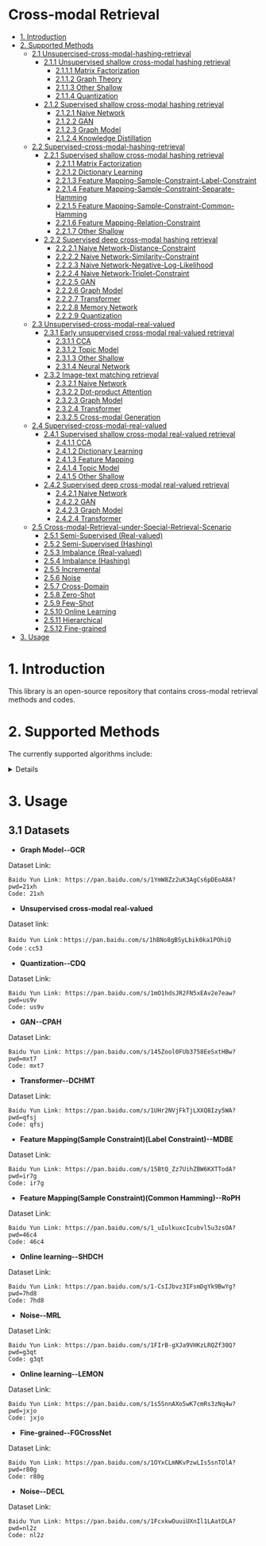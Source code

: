 # Cross-modal Retrieval


- [1. Introduction](#1-introduction)
- [2. Supported Methods](#2-supported-methods)
    - [2.1 Unsupercised-cross-modal-hashing-retrieval](#21-unsupervised-cross-modal-hashing-retrieval)
        - [2.1.1 Unsupervised shallow cross-modal hashing retrieval](#211-unsupervised-shallow-cross-modal-hashing-retrieval)
            - [2.1.1.1 Matrix Factorization](#2111-matrix-factorization)
            - [2.1.1.2 Graph Theory](#2112-graph-theory)
            - [2.1.1.3 Other Shallow](#2113-other-shallow)
            - [2.1.1.4 Quantization](#2114-quantization)
        - [2.1.2 Supervised shallow cross-modal hashing retrieval](#212-unsupervised-deep-cross-modal-hashing-retrieval)
            - [2.1.2.1 Naive Network](#2121-naive-network)
            - [2.1.2.2 GAN](#2122-gan)
            - [2.1.2.3 Graph Model](#2123-graph-model)
            - [2.1.2.4 Knowledge Distillation](#2124-knowledge-distillation)
    - [2.2 Supervised-cross-modal-hashing-retrieval](#22-supervised-cross-modal-hashing-retrieval)
        - [2.2.1 Supervised shallow cross-modal hashing retrieval](#221-supervised-shallow-cross-modal-hashing-retrieval)
            - [2.2.1.1 Matrix Factorization](#2211-matrix-factorization)
            - [2.2.1.2 Dictionary Learning](#2212-dictionary-learning)
            - [2.2.1.3 Feature Mapping-Sample-Constraint-Label-Constraint](#2213-feature-mapping-sample-constraint-label-constraint)
            - [2.2.1.4 Feature Mapping-Sample-Constraint-Separate-Hamming](#2214-Feature-Mapping-Sample-Constraint-Separate-Hamming)
            - [2.2.1.5 Feature Mapping-Sample-Constraint-Common-Hamming](#2215-Feature-Mapping-Sample-Constraint-Common-Hamming)
            - [2.2.1.6 Feature Mapping-Relation-Constraint](#2216-Feature-Mapping-Relation-Constraint)
            - [2.2.1.7 Other Shallow](#2217-Other-Shallow)
        - [2.2.2 Supervised deep cross-modal hashing retrieval](#222-supervised-deep-cross-modal-hashing-retrieval)
            - [2.2.2.1 Naive Network-Distance-Constraint](#2221-Naive-Network-Distance-Constraint)
            - [2.2.2.2 Naive Network-Similarity-Constraint](#2222-Naive-Network-Similarity-Constraint)
            - [2.2.2.3 Naive Network-Negative-Log-Likelihood](#2223-Naive-Network-Negative-Log-Likel-ihood)
            - [2.2.2.4 Naive Network-Triplet-Constraint](#2224-Naive-Network-Triplet-Constraint)
            - [2.2.2.5 GAN](#2225-gan)
            - [2.2.2.6 Graph Model](#2226-graph-model)
            - [2.2.2.7 Transformer](#2227-transformer)
            - [2.2.2.8 Memory Network](#2228-memory-Network)
            - [2.2.2.9 Quantization](#2229-quantization)
    - [2.3 Unsupervised-cross-modal-real-valued](#23-unsupervised-cross-modal-real-valued)
        - [2.3.1 Early unsupervised cross-modal real-valued retrieval](#231-early-unsupervised-cross-modal-real-valued-retrieval)
            - [2.3.1.1 CCA](#2311-cca)
            - [2.3.1.2 Topic Model](#2312-topic-model)
            - [2.3.1.3 Other Shallow](#2313-other-shallow)
            - [2.3.1.4 Neural Network](#2314-neural-network)
        - [2.3.2 Image-text matching retrieval](#232-image-text-matching-retrieval)
            - [2.3.2.1 Naive Network](#2321-native-network)
            - [2.3.2.2 Dot-product Attention](#2322-dot-product-attention)
            - [2.3.2.3 Graph Model](#2323-graph-model)
            - [2.3.2.4 Transformer](#238-transformer)
            - [2.3.2.5 Cross-modal Generation](#2324-cross-modal-generation)
    - [2.4 Supervised-cross-modal-real-valued](#24-supervised-cross-modal-real-valued)
        - [2.4.1 Supervised shallow cross-modal real-valued retrieval](#241-supervised-shallow-cross-modal-real-valued-retrieval)
            - [2.4.1.1 CCA](#2411-cca)
            - [2.4.1.2 Dictionary Learning](#2412-dictionary-learning)
            - [2.4.1.3 Feature Mapping](#2413-feature-mapping)
            - [2.4.1.4 Topic Model](#2414-topic-model)
            - [2.4.1.5 Other Shallow](#2415-other-shallow)
        - [2.4.2 Supervised deep cross-modal real-valued retrieval](#242-supervised-deep-cross-modal-real-valued-retrieval)
            - [2.4.2.1 Naive Network](#2421-naive-network)
            - [2.4.2.2 GAN](#2422-gan)
            - [2.4.2.3 Graph Model](#2423-graph-model)
            - [2.4.2.4 Transformer](#2424-transformer)
    - [2.5 Cross-modal-Retrieval-under-Special-Retrieval-Scenario](#25-Cross-modal-Retrieval-under-Special-Retrieval-Scenario)
        - [2.5.1 Semi-Supervised (Real-valued)](#251-semi-supervised-real-valued)
        - [2.5.2 Semi-Supervised (Hashing)](#252-semi-supervised-hashing)
        - [2.5.3 Imbalance (Real-valued)](#253-imbalance-real-valued)
        - [2.5.4 Imbalance (Hashing)](#254-imbalance-hashing)
        - [2.5.5 Incremental](#255-incremental)
        - [2.5.6 Noise](#256-Noise)
        - [2.5.7 Cross-Domain](#257-Cross-Domain)
        - [2.5.8 Zero-Shot](#258-Zero-Shot)
        - [2.5.9 Few-Shot](#259-Few-Shot)
        - [2.5.10 Online Learning](#2510-Online-Learning)
        - [2.5.11 Hierarchical](#2511-Hierarchical)
        - [2.5.12 Fine-grained](#2512-Fine-grained)
- [3. Usage](#3-usage)

</details>

# 1. Introduction
This library is an open-source repository that contains cross-modal retrieval methods and codes.

# 2. Supported Methods
The currently supported algorithms include:

<details>

## 2.1 Unsupervised cross-modal hashing retrieval

<details>

### 2.1.1 Unsupervised shallow cross-modal hashing retrieval

<details>

#### 2.1.1.1 Matrix Factorization

<details>

##### 2017

- **RFDH：Robust and Flexible Discrete Hashing for Cross-Modal Similarity Search(TCSVT)** [[PDF]](https://ieeexplore.ieee.org/abstract/document/7967838) [[Code]](https://github.com/Wangdi-Xidian/RFDH)

##### 2015

- **STMH:Semantic Topic Multimodal Hashing for Cross-Media Retrieval(IJCAI)**[[PDF]](https://www.ijcai.org/Proceedings/15/Papers/546.pdf)

##### 2014

- **LSSH:Latent Semantic Sparse Hashing for Cross-Modal Similarity Search(SIGIR)**[[PDF]](https://dl.acm.org/doi/10.1145/2600428.2609610)

- **CMFH:Collective Matrix Factorization Hashing for Multimodal Data(CVPR)**[[PDF]](https://ieeexplore.ieee.org/document/6909664)

</details>

#### 2.1.1.2 Graph Theory

<details>

##### 2018

- **HMR:Hetero-Manifold Regularisation for Cross-Modal Hashing(TPAMI)**[[PDF]](https://ieeexplore.ieee.org/abstract/document/7801124)

##### 2017

- **FSH:Cross-Modality Binary Code Learning via Fusion Similarity Hashing(CVPR)**[[PDF]](https://ieeexplore.ieee.org/abstract/document/8100155)[[Code]](https://github.com/LynnHongLiu/FSH)

##### 2014

- **SM2H:Sparse Multi-Modal Hashing(TMM)**[[PDF]](https://ieeexplore.ieee.org/document/6665155)

##### 2013

- **IMH:Inter-Media Hashing for Large-scale Retrieval from Heterogeneous Data Sources(SIGMOD)**[[PDF]](https://dl.acm.org/doi/10.1145/2463676.2465274)

- **LCMH:Linear Cross-Modal Hashing for Efﬁcient Multimedia Search(MM)**[[PDF]](https://dl.acm.org/doi/10.1145/2502081.2502107)

##### 2011

- **CVH:Learning Hash Functions for Cross-View Similarity Search(IJCAI)**[[PDF]](https://dl.acm.org/doi/10.5555/2283516.2283623)

</details>

#### 2.1.1.3 Other Shallow

<details>

##### 2019

- **CRE:Collective Reconstructive Embeddings for Cross-Modal Hashing(TIP)**[[PDF]](https://ieeexplore.ieee.org/document/8594588)

##### 2018

- **HMR:Hetero-Manifold Regularisation for Cross-Modal Hashing(TPAMI)**[[PDF]](https://ieeexplore.ieee.org/abstract/document/7801124)

##### 2015

- **FS-LTE:Full-Space Local Topology Extraction for Cross-Modal Retrieval(TIP)**[[PDF]](https://ieeexplore.ieee.org/document/7076613)

##### 2014

- **IMVH:Iterative Multi-View Hashing for Cross Media Indexing(MM)**[[PDF]](https://dl.acm.org/doi/10.1145/2647868.2654906)

##### 2013

- **PDH:Predictable Dual-View Hashing(ICML)**[[PDF]](https://dl.acm.org/doi/10.5555/3042817.3043085)

</details>

#### 2.1.1.4 Quantization

<details>

##### 2016

- **CCQ:Composite Correlation Quantization for Efﬁcient Multimodal Retrieval(SIGIR)**[[PDF]](https://arxiv.org/abs/1504.04818)

- **CMCQ:Collaborative Quantization for Cross-Modal Similarity Search(CVPR)**[[PDF]](https://arxiv.org/abs/1902.00623)

##### 2015

- **ACQ:Alternating Co-Quantization for Cross-modal Hashing(ICCV)**[[PDF]](https://ieeexplore.ieee.org/document/7410576)

</details>

</details>

### 2.1.2 Unsupervised deep cross-modal hashing retrieval

<details>

#### 2.1.2.1 Naive Network

<details>

##### 2019

- **UDFCH:Unsupervised Deep Fusion Cross-modal Hashing(ICMI)**[[PDF]](https://dl.acm.org/doi/fullHtml/10.1145/3340555.3353752)

##### 2018

- **UDCMH:Unsupervised Deep Hashing via Binary Latent Factor Models for Large-scale Cross-modal Retrieval(IJCAI)**[[PDF]](https://www.ijcai.org/proceedings/2018/396)

##### 2017 

- **DBRC:Deep Binary Reconstruction for Cross-modal Hashing(MM)**[[PDF]](https://arxiv.org/abs/1708.05127)

##### 2015

- **DMHOR:Learning Compact Hash Codes for Multimodal Representations Using Orthogonal Deep Structure(TMM)**[[PDF]](https://ieeexplore.ieee.org/document/7154455)

</details>

#### 2.1.2.2 GAN 

<details>

##### 2020

- **MGAH:Multi-Pathway Generative Adversarial Hashing for Unsupervised Cross-Modal Retrieval(TMM)**[[PDF]](https://ieeexplore.ieee.org/document/8734835)

##### 2019

- **CYC-DGH:Cycle-Consistent Deep Generative Hashing for Cross-Modal Retrieval(TIP)**[[PDF]](https://arxiv.org/abs/1804.11013)

- **UCH:Coupled CycleGAN: Unsupervised Hashing Network for Cross-Modal Retrieval(AAAI)**[[PDF]](https://arxiv.org/abs/1903.02149)

##### 2018

- **UGACH:Unsupervised Generative Adversarial Cross-modal Hashing(AAAI)**[[PDF]](https://arxiv.org/abs/1712.00358)[[Code]](https://github.com/PKU-ICST-MIPL/UGACH_AAAI2018)

</details>

#### 2.1.2.3 Graph Model

<details>

##### 2022

- **ASSPH:Adaptive Structural Similarity Preserving for Unsupervised Cross Modal Hashing(MM)**[[PDF]](https://dl.acm.org/doi/abs/10.1145/3503161.3548431)

##### 2021

- **AGCH:Aggregation-based Graph Convolutional Hashing for Unsupervised Cross-modal Retrieval(TMM)**[[PDF]](https://ieeexplore.ieee.org/document/9335490)

- **DGCPN:Deep Graph-neighbor Coherence Preserving Network for Unsupervised Cross-modal Hashing(AAAI)**[[PDF]](https://ojs.aaai.org/index.php/AAAI/article/view/16592)[[Code]](https://github.com/Atmegal/DGCPN)

##### 2020

- **DCSH:Unsupervised Deep Cross-modality Spectral Hashing(TIP)**[[PDF]](https://arxiv.org/abs/2008.00223)

- **SRCH:Set and Rebase: Determining the Semantic Graph Connectivity for Unsupervised Cross-Modal Hashing(IJCAI)**[[PDF]](https://www.ijcai.org/proceedings/2020/0119.pdf)

- **JDSH:Joint-modal Distribution-based Similarity Hashing for Large-scale Unsupervised Deep Cross-modal Retrieval(SIGIR)**[[PDF]](https://dl.acm.org/doi/10.1145/3397271.3401086)[[Code]](https://github.com/KaiserLew/JDSH)

- **DSAH:Deep Semantic-Alignment Hashing for Unsupervised Cross-Modal Retrieval(ICMR)**[[PDF]](https://dl.acm.org/doi/10.1145/3372278.3390673)[[Code]](https://github.com/idejie/DSAH)

##### 2019

- **DJSRH:Deep Joint-Semantics Reconstructing Hashing for Large-Scale Unsupervised Cross-Modal Retrieval(ICCV)**[[PDF]](https://ieeexplore.ieee.org/document/9009571)[[Code]](https://github.com/zs-zhong/DJSRH)

</details>

#### 2.1.2.4 Knowledge Distillation

<details>

##### 2022

- **DAEH:Deep Adaptively-Enhanced Hashing With Discriminative Similarity Guidance for Unsupervised Cross-Modal Retrieval(TCSVT)**[[PDF]](https://ieeexplore.ieee.org/document/9768805)

##### 2021

- **KDCMH:Unsupervised Deep Cross-Modal Hashing by Knowledge Distillation for Large-scale Cross-modal Retrieval(ICMR)**[[PDF]](https://dl.acm.org/doi/10.1145/3460426.3463626)

- **JOG:Joint-teaching: Learning to Refine Knowledge for Resource-constrained Unsupervised Cross-modal Retrieval(MM)**[[PDF]](https://dl.acm.org/doi/10.1145/3474085.3475286)

##### 2020

- **UKD:Creating Something from Nothing: Unsupervised Knowledge Distillation for Cross-Modal Hashing(CVPR)**[[PDF]](https://arxiv.org/abs/2004.00280)

</details>

</details>

</details>

## 2.2 Supervised-cross-modal-hashing-retrieval

<details>

### 2.2.1 Supervised shallow cross-modal hashing retrieval

<details>

#### 2.2.1.1 Matrix Factorization

<details>

##### 2022

- **SCLCH: Joint Specifics and Consistency Hash Learning for Large-Scale Cross-Modal Retrieval(TIP)**  [[PDF]](https://ieeexplore.ieee.org/abstract/document/9850431)

##### 2020

- **BATCH: A Scalable Asymmetric Discrete Cross-Modal Hashing(TKDE)**  [[PDF]](https://ieeexplore.ieee.org/abstract/document/9001235) [[Code]](https://github.com/yxinwang/BATCH-TKDE2020)

##### 2019

- **LCMFH: Label Consistent Matrix Factorization Hashing for Large-Scale Cross-Modal Similarity Search(TPAMI)**  [[PDF]](https://ieeexplore.ieee.org/abstract/document/8423193)

- **TECH: A Two-Step Cross-Modal Hashing by Exploiting Label Correlations and Preserving Similarity in Both Steps(MM)**  [[PDF]](https://dl.acm.org/doi/abs/10.1145/3343031.3350862)

##### 2018

- **SCRATCH: A Scalable Discrete Matrix Factorization Hashing for Cross-Modal Retrieval(MM)**  [[PDF]](https://dl.acm.org/doi/abs/10.1145/3240508.3240547)

##### 2017

- **DCH: Learning Discriminative Binary Codes for Large-scale Cross-modal Retrieval(TIP)**  [[PDF]](https://ieeexplore.ieee.org/abstract/document/7867785)

##### 2016

- **SMFH: Supervised Matrix Factorization for Cross-Modality Hashing(IJCAI)**  [[PDF]](https://arxiv.org/abs/1603.05572)

- **SMFH: Supervised Matrix Factorization Hashing for Cross-Modal Retrieval(TIP)**  [[PDF]](https://ieeexplore.ieee.org/abstract/document/7466099)

</details>

#### 2.2.1.2 Dictionary Learning

<details>

##### 2016

- **DCDH: Discriminative Coupled Dictionary Hashing for Fast Cross-Media Retrieval(MM)**  [[PDF]](https://dl.acm.org/doi/abs/10.1145/2600428.2609563)

##### 2014

- **DLCMH: Dictionary Learning Based Hashing for Cross-Modal Retrieval(SIGIR)**  [[PDF]](https://dl.acm.org/doi/abs/10.1145/2964284.2967206)

</details>

#### 2.2.1.3 Feature Mapping-Sample-Constraint-Label-Constraint

<details>

##### 2022

- **DJSAH: Discrete Joint Semantic Alignment Hashing for Cross-Modal Image-Text Search(TCSVT)** [(PDF)](https://ieeexplore.ieee.org/abstract/document/9808188)

##### 2020

- **FUH: Fast Unmediated Hashing for Cross-Modal Retrieval(TCSVT)** [(PDF)](https://ieeexplore.ieee.org/abstract/document/9285286)

##### 2016

- **MDBE: Multimodal Discriminative Binary Embedding for Large-Scale Cross-Modal Retrieval(TIP)** [(PDF)](https://ieeexplore.ieee.org/abstract/document/7515190) [[Code]](https://github.com/Wangdi-Xidian/MDBE)

</details>

#### 2.2.1.4 Feature Mapping-Sample-Constraint-Separate-Hamming

<details>

##### 2017

- **CSDH: Sequential Discrete Hashing for Scalable Cross-Modality Similarity Retrieval(TIP)** [(PDF)](https://ieeexplore.ieee.org/abstract/document/7600368)

##### 2016

- **DASH: Frustratingly Easy Cross-Modal Hashing(MM)** [(PDF)](https://dl.acm.org/doi/abs/10.1145/2964284.2967218)

##### 2015

- **QCH: Quantized Correlation Hashing for Fast Cross-Modal Search(IJCAI)** [(PDF)](https://dl.acm.org/doi/abs/10.5555/2832747.2832799)

</details>

#### 2.2.1.5 Feature Mapping-Sample-Constraint-Common Hamming

<details>

##### 2021

- **ASCSH: Asymmetric Supervised Consistent and Speciﬁc Hashing for Cross-Modal Retrieval(TIP)** [(PDF)](https://ieeexplore.ieee.org/abstract/document/9269445) [[Code]](https://github.com/minmengzju/ASCSH)

##### 2019

- **SRDMH: Supervised Robust Discrete Multimodal Hashing for Cross-Media Retrieval(TMM)** [(PDF)](https://ieeexplore.ieee.org/abstract/document/8695043)

##### 2018

- **FDCH: Fast Discrete Cross-modal Hashing With Regressing From Semantic Labels(MM)** [(PDF)](https://dl.acm.org/doi/abs/10.1145/3240508.3240683)

##### 2017

- **SRSH: Semi-Relaxation Supervised Hashing for Cross-Modal Retrieval(MM)** [(PDF)](https://dl.acm.org/doi/abs/10.1145/3123266.3123320) [[Code]](https://github.com/sduzpf/SRSH)

- **RoPH: Cross-Modal Hashing via Rank-Order Preserving(TMM)** [(PDF)](https://ieeexplore.ieee.org/abstract/document/7737053) [[Code]](https://github.com/kding1225/RoPH)

##### 2016

- **SRDMH: Supervised Robust Discrete Multimodal Hashing for Cross-Media Retrieval(CIKM)** [(PDF)](https://dl.acm.org/doi/abs/10.1145/2983323.2983743)

</details>

#### 2.2.1.6 Feature Mapping-Relation-Constraint

<details>

##### 2017

- **LSRH: Linear Subspace Ranking Hashing for Cross-Modal Retrieval(TPAMI)** [(PDF)](https://ieeexplore.ieee.org/abstract/document/7571151)

##### 2014

- **SCM: Large-Scale Supervised Multimodal Hashing with Semantic Correlation Maximization(AAAI)** [(PDF)](https://ojs.aaai.org/index.php/AAAI/article/view/8995)

- **HTH: Scalable Heterogeneous Translated Hashing(KDD)** [(PDF)](https://dl.acm.org/doi/abs/10.1145/2623330.2623688)

##### 2013

- **PLMH: Parametric Local Multimodal Hashing for Cross-View Similarity Search(IJCAI)** [(PDF)](https://repository.hkust.edu.hk/ir/Record/1783.1-60904)

- **RaHH: Comparing Apples to Oranges: A Scalable Solution with Heterogeneous Hashing(KDD)** [(PDF)](https://dl.acm.org/doi/abs/10.1145/2487575.2487668) [[Code]](https://github.com/boliu68/RaHH)

##### 2012

- **CRH: Co-Regularized Hashing for Multimodal Data(CRH)** [(PDF)](https://proceedings.neurips.cc/paper_files/paper/2012/hash/5c04925674920eb58467fb52ce4ef728-Abstract.html)

</details>

#### 2.2.1.7 Other Shallow

<details>

##### 2019

- **DLFH: Discrete Latent Factor Model for Cross-Modal Hashing(TIP)** [(PDF)](https://ieeexplore.ieee.org/abstract/document/8636536) [[Code]](https://github.com/jiangqy/DLFH-TIP2019)

##### 2018

- **SDMCH: Supervised Discrete Manifold-Embedded Cross-Modal Hashing(IJCAI)** [(PDF)](https://dl.acm.org/doi/abs/10.5555/3304889.3305010)

##### 2015

- **SePH: Semantics-Preserving Hashing for Cross-View Retrieval(CVPR)** [(PDF)](https://openaccess.thecvf.com/content_cvpr_2015/html/Lin_Semantics-Preserving_Hashing_for_2015_CVPR_paper.html)

##### 2012

- **MLBE: A Probabilistic Model for Multimodal Hash Function Learning(KDD)** [(PDF)](https://dl.acm.org/doi/abs/10.1145/2339530.2339678)

##### 2010

- **CMSSH: Data Fusion through Cross-modality Metric Learning using Similarity-Sensitive Hashing(CVPR)** [(PDF)](https://ieeexplore.ieee.org/abstract/document/5539928)

</details>

</details>

### 2.2.2 Supervised deep cross-modal hashing retrieval

<details>

#### 2.2.2.1 Naive Network-Distance-Constraint

<details>

##### 2019

- **MCITR: Cross-modal Image-Text Retrieval with Multitask Learning(CIKM)** [(PDF)](https://dl.acm.org/doi/abs/10.1145/3357384.3358104)

##### 2016

- **CAH: Correlation Autoencoder Hashing for Supervised Cross-Modal Search(ICMR)** [(PDF)](https://dl.acm.org/doi/abs/10.1145/2911996.2912000)

##### 2014

- **CMNNH: Cross-Media Hashing with Neural Networks(MM)** [(PDF)](https://dl.acm.org/doi/abs/10.1145/2647868.2655059)

- **MMNN: Multimodal Similarity-Preserving Hashing(TPAMI)** [(PDF)](https://ieeexplore.ieee.org/abstract/document/6654144)

</details>

#### 2.2.2.2 Naive Network-Similarity-Constraint

<details>

##### 2022

- **Bi-CMR: Bidirectional Reinforcement Guided Hashing for Effective Cross-Modal Retrieval(AAAI)** [(PDF)](https://ojs.aaai.org/index.php/AAAI/article/view/21268) [[Code]](https://github.com/lty4869/Bi-CMR)

- **Bi-NCMH: Deep Normalized Cross-Modal Hashing with Bi-Direction Relation Reasoning(CVPR)** [(PDF)](https://openaccess.thecvf.com/content/CVPR2022W/ODRUM/html/Sun_Deep_Normalized_Cross-Modal_Hashing_With_Bi-Direction_Relation_Reasoning_CVPRW_2022_paper.html)

##### 2021

- **OTCMR: Bridging Heterogeneity Gap with Optimal Transport for Cross-modal Retrieval(CIKM)** [(PDF)](https://dl.acm.org/doi/abs/10.1145/3459637.3482158)

- **DUCMH: Deep Uniﬁed Cross-Modality Hashing by Pairwise Data Alignment(IJCAI)** [(PDF)](https://cs.nju.edu.cn/_upload/tpl/01/0c/268/template268/pdf/IJCAI-2021-Wang.pdf)

##### 2020

- **NRDH: Nonlinear Robust Discrete Hashing for Cross-Modal Retrieval(SIGIR)** [(PDF)](https://dl.acm.org/doi/abs/10.1145/3397271.3401152)

- **DCHUC: Deep Cross-Modal Hashing with Hashing Functions and Uniﬁed Hash Codes Jointly Learning(TKDE)** [(PDF)](https://ieeexplore.ieee.org/abstract/document/9069300) [[Code]](https://github.com/rongchengtu1/DCHUC)

##### 2017

- **CHN: Correlation Hashing Network for Efﬁcient Cross-Modal Retrieval(BMVC)** [(PDF)](https://arxiv.org/abs/1602.06697)

##### 2016

- **DVSH: Deep Visual-Semantic Hashing for Cross-Modal Retrieval(KDD)** [(PDF)](https://dl.acm.org/doi/abs/10.1145/2939672.2939812)

</details>

#### 2.2.2.3 Naive Network-Negative-Log-Likelihood

<details>

##### 2022

- **MSSPQ: Multiple Semantic Structure-Preserving Quantization for Cross-Modal Retrieval(ICMR)** [(PDF)](https://dl.acm.org/doi/abs/10.1145/3512527.3531417)

##### 2021

- **DMFH: Deep Multiscale Fusion Hashing for Cross-Modal Retrieval(TCSVT)** [(PDF)](https://ieeexplore.ieee.org/abstract/document/9001018)

- **TEACH: Attention-Aware Deep Cross-Modal Hashing(ICMR)** [(PDF)](https://dl.acm.org/doi/abs/10.1145/3460426.3463625)

##### 2020

- **MDCH: Mask Cross-modal Hashing Networks(TMM)** [(PDF)](https://ieeexplore.ieee.org/abstract/document/9055057)

##### 2019

- **EGDH: Equally-Guided Discriminative Hashing for Cross-modal Retrieval(IJCAI)** [(PDF)](https://dl.acm.org/doi/abs/10.5555/3367471.3367706)

##### 2018

- **DDCMH: Dual Deep Neural Networks Cross-Modal Hashing(AAAI)** [(PDF)](https://ojs.aaai.org/index.php/AAAI/article/view/11249)

- **CMHH: Cross-Modal Hamming Hashing(ECCV)** [(PDF)](https://openaccess.thecvf.com/content_ECCV_2018/html/Yue_Cao_Cross-Modal_Hamming_Hashing_ECCV_2018_paper.html)

##### 2017

- **PRDH: Pairwise Relationship Guided Deep Hashing for Cross-Modal Retrieval(AAAI)** [(PDF)](https://ojs.aaai.org/index.php/AAAI/article/view/10719)

- **DCMH: Deep Cross-Modal Hashing(CVPR)** [(PDF)](https://openaccess.thecvf.com/content_cvpr_2017/html/Jiang_Deep_Cross-Modal_Hashing_CVPR_2017_paper.html) [[Code]](https://github.com/WendellGul/DCMH)

</details>

#### 2.2.2.4 Naive Network-Triplet-Constraint

<details>

##### 2019

- **RDCMH: Multiple Semantic Structure-Preserving Quantization for Cross-Modal Retrieval(AAAI)** [(PDF)](https://ojs.aaai.org/index.php/AAAI/article/view/4351)

##### 2018

- **MCSCH: Multi-Scale Correlation for Sequential Cross-modal Hashing Learning(MM)** [(PDF)](https://dl.acm.org/doi/abs/10.1145/3240508.3240560)

- **TDH: Triplet-Based Deep Hashing Network for Cross-Modal Retrieval(TIP)** [(PDF)](https://ieeexplore.ieee.org/abstract/document/8331146)

</details>

#### 2.2.2.5 GAN

<details>

##### 2022

- **SCAHN: Semantic Structure Enhanced Contrastive Adversarial Hash Network for Cross-media Representation Learning(MM)** [(PDF)](https://dl.acm.org/doi/abs/10.1145/3503161.3548391) [[Code]](https://github.com/YI1219/SCAHN-MindSpore)

##### 2021

- **TGCR: Multiple Semantic Structure-Preserving Quantization for Cross-Modal Retrieval(TCSVT)** [(PDF)](https://ieeexplore.ieee.org/abstract/document/9257382)

##### 2020

- **CPAH: Multi-Task Consistency-Preserving Adversarial Hashing for Cross-Modal Retrieval(TIP)** [(PDF)](https://ieeexplore.ieee.org/abstract/document/8954946) [[Code]](https://github.com/comrados/cpah)

- **MLCAH: Multi-Level Correlation Adversarial Hashing for Cross-Modal Retrieval(TMM)** [(PDF)](https://ieeexplore.ieee.org/abstract/document/8970562)

- **DADH: Deep Adversarial Discrete Hashing for Cross-Modal Retrieval(ICMR)** [(PDF)](https://dl.acm.org/doi/abs/10.1145/3372278.3390711) [[Code]](https://github.com/Zjut-MultimediaPlus/DADH)

##### 2019

- **AGAH: Adversary Guided Asymmetric Hashing for Cross-Modal Retrieval(ICMR)** [(PDF)](https://dl.acm.org/doi/abs/10.1145/3323873.3325045) [[Code]](https://github.com/WendellGul/AGAH)

##### 2018

- **SSAH: Self-Supervised Adversarial Hashing Networks for Cross-Modal Retrieval(CVPR)** [(PDF)](https://openaccess.thecvf.com/content_cvpr_2018/html/Li_Self-Supervised_Adversarial_Hashing_CVPR_2018_paper.html) [[Code]](https://github.com/lelan-li/SSAH)

</details>

#### 2.2.2.6 Graph Model

<details>

##### 2022

- **HMAH: Multi-Task Consistency-Preserving Adversarial Hashing for Cross-Modal Retrieval(TMM)** [(PDF)](https://ieeexplore.ieee.org/abstract/document/9782694)

- **SCAHN: Semantic Structure Enhanced Contrastive Adversarial Hash Network for Cross-media Representation Learning(MM)** [(PDF)](https://dl.acm.org/doi/abs/10.1145/3503161.3548391) [[Code]](https://github.com/lelan-li/SSAH)

##### 2021

- **LGCNH: Local Graph Convolutional Networks for Cross-Modal Hashing(MM)** [(PDF)](https://dl.acm.org/doi/abs/10.1145/3474085.3475346) [[Code]](https://github.com/chenyd7/LGCNH)

##### 2019

- **GCH: Graph Convolutional Network Hashing for Cross-Modal Retrieval(IJCAI)** [(PDF)](https://dl.acm.org/doi/abs/10.5555/3367032.3367172) [[Code]](https://github.com/DeXie0808/GCH)

</details>

#### 2.2.2.7 Transformer

<details>

##### 2022

- **DCHMT: Differentiable Cross-modal Hashing via Multimodal Transformers(CIKM)** [(PDF)](https://dl.acm.org/doi/abs/10.1145/3503161.3548187) [[Code]](https://github.com/kalenforn/DCHMT)

- **UniHash: Contrastive Label Correlation Enhanced Unified Hashing Encoder for Cross-modal Retrieval(MM)** [(PDF)](https://dl.acm.org/doi/abs/10.1145/3511808.3557265) [[Code]](https://github.com/idealwhite/UniHash)

</details>

#### 2.2.2.8 Memory Network

<details>

##### 2021

- **CMPD: Using Cross Memory Network With Pair Discrimination for Image-Text Retrieval(TCSVT)** [(PDF)](https://ieeexplore.ieee.org/abstract/document/9169915)

##### 2019

- **CMMN: Deep Memory Network for Cross-Modal Retrieval(TMM)** [(PDF)](https://ieeexplore.ieee.org/abstract/document/8506385)

</details>

#### 2.2.2.9 Quantization

<details>

##### 2022

- **ACQH: Asymmetric Correlation Quantization Hashing for Cross-Modal Retrieval(TMM)** [(PDF)](https://ieeexplore.ieee.org/abstract/document/9517000)

##### 2017

- **CDQ: Collective Deep Quantization for Efﬁcient Cross-Modal Retrieval(AAAI)** [(PDF)](https://ojs.aaai.org/index.php/AAAI/article/view/11218) [[Code]](https://github.com/caoyue10/aaai17-cdq)

</details>

</details>

</details>

## 2.3 Unsupervised-cross-modal-real-valued

<details>

### 2.3.1 Early unsupervised cross-modal real-valued retrieval

<details>

#### 2.3.1.1 CCA

<details>

##### 2017

- **ICCA:Towards Improving Canonical Correlation Analysis for Cross-modal Retrieval(MM)** [[PDF]](https://dl.acm.org/doi/abs/10.1145/3126686.3126726)

##### 2015

- **DCMIT:Deep Correlation for Matching Images and Text(CVPR)** [[PDF]](https://ieeexplore.ieee.org/document/7298966)

- **RCCA:Learning Query and Image Similarities with Ranking Canonical Correlation Analysis(ICCV)** [[PDF]](https://ieeexplore.ieee.org/document/7410369)

##### 2014


- **MCCA:A Multi-View Embedding Space for Modeling Internet Images, Tags, and Their Semantics(IJCV)** [[PDF]](https://arxiv.org/abs/1212.4522)

##### 2013

- **KCCA:Framing Image Description as a Ranking Task Data, Models and Evaluation Metrics(JAIR)** [[PDF]](https://www.ijcai.org/Proceedings/15/Papers/593.pdf)

- **DCCA:Deep Canonical Correlation Analysis(ICML)** [[PDF]](https://proceedings.mlr.press/v28/andrew13.html) [[Code]](https://github.com/Michaelvll/DeepCCA)

##### 2012

- **CR:Continuum Regression for Cross-modal Multimedia Retrieval(ICIP)** [[PDF]](https://ieeexplore.ieee.org/document/6467268)

##### 2010


- **CCA:A New Approach to Cross-Modal Multimedia Retrieval(MM)** [[PDF]](http://www.mit.edu/~rplevy/papers/rasiwasia-etal-2010-acm.pdf)[[Code]](https://github.com/emanuetre/crossmodal)

</details>

#### 2.3.1.2 Topic Model

<details>

##### 2011

- **MDRF:Learning Cross-modality Similarity for Multinomial Data(ICCV)** [[PDF]](https://ieeexplore.ieee.org/document/6126524)

##### 2010

- **tr-mmLDA:Topic Regression Multi-Modal Latent Dirichlet Allocation for Image Annotation(CVPR)** [[PDF]](https://ieeexplore.ieee.org/document/5540000)

##### 2003

- **Corr-LDA:Modeling Annotated Data(SIGIR)** [[PDF]](https://www.cs.columbia.edu/~blei/papers/BleiJordan2003.pdf)

</details>

#### 2.3.1.3 Other Shallow

<details>

##### 2013

- **Bi-CMSRM:Cross-Media Semantic Representation via Bi-directional Learning to Rank(MM)** [[PDF]](https://dl.acm.org/doi/10.1145/2502081.2502097)

- **CTM:Cross-media Topic Mining on Wikipedia(MM)** [[PDF]](https://dl.acm.org/doi/10.1145/2502081.2502180)

##### 2012

- **CoCA:Dimensionality Reduction on Heterogeneous Feature Space(ICDM)** [[PDF]](https://ieeexplore.ieee.org/document/6413864)

##### 2011

- **MCU:Maximum Covariance Unfolding: Manifold Learning for Bimodal Data(NIPS)** [[PDF]](https://proceedings.neurips.cc/paper/2011/file/daca41214b39c5dc66674d09081940f0-Paper.pdf)

##### 2008

- **PAMIR:A Discriminative Kernel-Based Model to Rank Images from Text Queries(TPAMI)** [[PDF]](https://ieeexplore.ieee.org/document/4359384)

##### 2003

- **CFA:Multimedia Content Processing through Cross-Modal Association(MM)** [[PDF]](https://dl.acm.org/doi/10.1145/957013.957143)

</details>

#### 2.3.1.4 Neural Network

<details>

##### 2018

- **CDPAE:Comprehensive Distance-Preserving Autoencoders for Cross-Modal Retrieval(MM)** [[PDF]](https://dl.acm.org/doi/pdf/10.1145/3240508.3240607)[[Code]](https://github.com/Atmegal/Comprehensive-Distance-Preserving-Autoencoders-for-Cross-Modal-Retrieval)


##### 2016

- **CMDN:Cross-Media Shared Representation by Hierarchical Learning with Multiple Deep Networks(IJCAI)** [[PDF]](https://www.ijcai.org/Proceedings/16/Papers/541.pdf)[[Code]]()

- **MSAE:Effective deep learning-based multi-modal retrieval(VLDB)** [[PDF]](https://dl.acm.org/doi/10.1007/s00778-015-0391-4)

##### 2014

- **Corr-AE:Cross-modal Retrieval with Correspondence Autoencoder(MM)** [[PDF]](https://dl.acm.org/doi/10.1145/2647868.2654902)

##### 2013

- **RGDBN:Latent Feature Learning in Social Media Network(MM)** [[PDF]](https://dl.acm.org/doi/abs/10.1145/2502081.2502284)

##### 2012

- **MDBM:Multimodal Learning with Deep Boltzmann Machines(NIPS)** [[PDF]](https://jmlr.org/papers/volume15/srivastava14b/srivastava14b.pdf)

</details>

</details>

### 2.3.2 Image-text matching retrieval

<details>

#### 2.3.2.1 Native Network

<details>

##### 2022

- **UWML:Universal Weighting Metric Learning for Cross-Modal Retrieval (TPAMI)** [[PDF]](https://ieeexplore.ieee.org/document/9454290)[[Code]](https://github.com/wayne980/PolyLoss)

- **LESS:Learning to Embed Semantic Similarity for Joint Image-Text Retrieval (TPAMI)**[[PDF]](https://ieeexplore.ieee.org/document/9633145)

- **CMCM:Cross-Modal Coherence for Text-to-Image Retrieval (AAAI)** [[PDF]](https://ojs.aaai.org/index.php/AAAI/article/download/21285/version/19572/21034)

- **P2RM:Point to Rectangle Matching for Image Text Retrieval(MM)** [[PDF]](https://dl.acm.org/doi/abs/10.1145/3503161.3548237)

##### 2020

- **DPCITE:Dual-path Convolutional Image-Text Embeddings with Instance Loss(TOMM)** [[PDF]](https://arxiv.org/abs/1711.05535) [[code]](https://github.com/layumi/Image-Text-Embedding)

- **PSN:Preserving Semantic Neighborhoods for Robust Cross-Modal Retrieval(ECCV)** [[PDF]](https://arxiv.org/abs/2007.08617) [[Code]](https://github.com/CLT29/semantic_neighborhoods)

##### 2019

- **LDR:Learning Disentangled Representation for Cross-Modal Retrieval with Deep Mutual Information Estimation(MM)** [[PDF]](https://dl.acm.org/doi/10.1145/3343031.3351053)

##### 2018

- **CHAIN-VSE:Bidirectional Retrieval Made Simple(CVPR)** [[PDF]](https://ieeexplore.ieee.org/document/8578903) [[Code]](https://github.com/jwehrmann/chain-vse)

##### 2017

- **CRC:Cross-media Relevance Computation for Multimedia Retrieval(MM)** [[PDF]](https://dl.acm.org/doi/10.1145/3123266.3123963)

- **VSE++: Improving Visual-Semantic Embeddings with Hard Negatives:(Arxiv)** [[PDF]](https://arxiv.org/abs/1707.05612)[[Code]](https://github.com/fartashf/vsepp)

- **RRF-Net:Learning a Recurrent Residual Fusion Network for Multimodal Matching(ICCV)** [[PDF]](https://ieeexplore.ieee.org/document/8237704)[[Code]](https://github.com/yuLiu24/RRF-Net)

##### 2016

- **DBRLM:Cross-Modal Retrieval via Deep and Bidirectional Representation Learning(TMM)** [[PDF]](https://ieeexplore.ieee.org/abstract/document/7460254)

##### 2015

- **MSDS:Image-Text Cross-Modal Retrieval via Modality-Speciﬁc Feature Learning(ICMR)** [[PDF]](https://dl.acm.org/doi/10.1145/2671188.2749341)

##### 2014

- **DT-RNN:Grounded Compositional Semantics for Finding and Describing Images with Sentences(TACL)** [[PDF]](https://aclanthology.org/Q14-1017.pdf)

</details>

#### 2.3.2.2 Dot-product Attention

<details>

##### 2020

- **SMAN: Stacked Multimodal Attention Network for Cross-Modal Image-Text Retrieval(TC)** [[PDF]](https://ieeexplore.ieee.org/document/9086164)

- **CAAN:Context-Aware Attention Network for Image-Text Retrieval(CVPR)** [[PDF]](https://ieeexplore.ieee.org/document/9157657)

- **IMRAM: Iterative Matching with Recurrent Attention Memory for Cross-Modal Image-Text Retrieval(CVPR)** [[PDF]](https://arxiv.org/abs/2003.03772) [[Code]](https://github.com/HuiChen24/IMRAM)

##### 2019

- **PFAN:Position Focused Attention Network for Image-Text Matching (IJCAI)** [[PDF]](https://arxiv.org/abs/1907.09748)[[Code]](https://github.com/HaoYang0123/Position-Focused-Attention-Network)

- **CAMP: Cross-Modal Adaptive Message Passing for Text-Image Retrieval(ICCV)** [[PDF]](https://arxiv.org/abs/1909.05506) [[Code]](https://github.com/ZihaoWang-CV/CAMP_iccv19)

- **CMRSC:Cross-Modal Image-Text Retrieval with Semantic Consistency(MM)** [[PDF]](https://dl.acm.org/doi/10.1145/3343031.3351055) [[Code]](https://github.com/HuiChen24/MM_SemanticConsistency)

##### 2018

- **MCSM:Modality-specific Cross-modal Similarity Measurement with Recurrent Attention Network(TIP)** [[PDF]](https://arxiv.org/abs/1708.04776)[[Code]](https://github.com/PKU-ICST-MIPL/MCSM_TIP2018)

- **DSVEL:Finding beans in burgers: Deep semantic-visual embedding with localization(CVPR)** [[PDF]](https://arxiv.org/abs/1804.01720)[[Code]](https://github.com/technicolor-research/dsve-loc)

- **CRAN:Cross-media Multi-level Alignment with Relation Attention Network(IJCAI)**[[PDF]](https://www.ijcai.org/proceedings/2018/124)

- **SCAN:Stacked Cross Attention for Image-Text Matching(ECCV)** [[PDF]](https://arxiv.org/abs/1803.08024) [[Code]](https://github.com/kuanghuei/SCAN)

##### 2017

- **sm-LSTM:Instance-aware Image and Sentence Matching with Selective Multimodal LSTM(CVPR)** [[PDF]](https://arxiv.org/abs/1611.05588)

</details>

#### 2.3.2.3 Graph Model

<details>

##### 2022

- **LHSC:Learning Hierarchical Semantic Correspondences for Cross-Modal Image-Text Retrieval(ICMR)** [[PDF]](https://dl.acm.org/doi/10.1145/3512527.3531358)

- **IFRFGF:Improving Fusion of Region Features and Grid Features via Two-Step Interaction for Image-Text Retrieval(MM)** [[PDF]](https://dl.acm.org/doi/10.1145/3503161.3548223)

- **CODER:Coupled Diversity-Sensitive Momentum Contrastive Learning for Image-Text Retrieval(ECCV)** [[PDF]](https://dl.acm.org/doi/abs/10.1007/978-3-031-20059-5_40)

##### 2021

- **HSGMP: Heterogeneous Scene Graph Message Passing for Cross-modal Retrieval(ICMR)** [[PDF]](https://dl.acm.org/doi/10.1145/3460426.3463650)

- **WCGL：Wasserstein Coupled Graph Learning for Cross-Modal Retrieval(ICCV)**[[PDF]](https://openaccess.thecvf.com/content/ICCV2021/html/Wang_Wasserstein_Coupled_Graph_Learning_for_Cross-Modal_Retrieval_ICCV_2021_paper.html)

##### 2020

- **DSRAN:Learning Dual Semantic Relations with Graph Attention for Image-Text Matching(TCSVT)** [[PDF]](https://arxiv.org/abs/2010.11550) [[code]](https://github.com/kywen1119/DSRAN)

- **VSM:Visual-Semantic Matching by Exploring High-Order Attention and Distraction(CVPR)** [[PDF]](https://ieeexplore.ieee.org/document/9157630)

- **SGM:Cross-modal Scene Graph Matching for Relationship-aware Image-Text Retrieval(WACV)** [[PDF]](https://arxiv.org/abs/1910.05134)

##### 2019

- **KASCE:Knowledge Aware Semantic Concept Expansion for Image-Text Matching(IJCAI)** [[PDF]](https://www.ijcai.org/proceedings/2019/720)

- **VSRN:Visual Semantic Reasoning for Image-Text Matching(ICCV)** [[PDF]](https://arxiv.org/abs/1909.02701) [[Code]](https://github.com/KunpengLi1994/VSRN)

</details>

#### 2.3.2.4 Transformer

<details>

##### 2022

- **DREN:Dual-Level Representation Enhancement on Characteristic and Context for Image-Text Retrieval(TCSVT)** [[PDF]](https://ieeexplore.ieee.org/document/9794669)

- **M2D-BERT:Multi-scale Multi-modal Dictionary BERT For Effective Text-image Retrieval in Multimedia Advertising(CIKM)** [[PDF]](https://dl.acm.org/doi/abs/10.1145/3511808.3557653)

- **ViSTA:ViSTA: Vision and Scene Text Aggregation for Cross-Modal Retrieval(CVPR)** [[PDF]](https://arxiv.org/abs/2203.16778)

- **COTS: Collaborative Two-Stream Vision-Language Pre-Training Model for Cross-Modal Retrieval(CVPR)** [[PDF]](https://arxiv.org/abs/2204.07441)

- **EI-CLIP: Entity-aware Interventional Contrastive Learning for E-commerce Cross-modal Retrieval(CVPR)** [[PDF]](https://openaccess.thecvf.com/content/CVPR2022/papers/Ma_EI-CLIP_Entity-Aware_Interventional_Contrastive_Learning_for_E-Commerce_Cross-Modal_Retrieval_CVPR_2022_paper.pdf)

- **SSAMT:Constructing Phrase-level Semantic Labels to Form Multi-Grained Supervision for Image-Text Retrieval(ICMR)** [[PDF]](https://arxiv.org/abs/2109.05523)

- **TEAM:Token Embeddings Alignment for Cross-Modal Retrieval(MM)** [[PDF]](https://dl.acm.org/doi/10.1145/3503161.3548107)

- **CAliC: Accurate and Efficient Image-Text Retrieval via Contrastive Alignment and Visual Contexts Modeling(MM)** [[PDF]](https://dl.acm.org/doi/abs/10.1145/3503161.3548320)


##### 2021

- **GRAN:Global Relation-Aware Attention Network for Image-Text Retrieval(ICMR)** [[PDF]](https://dl.acm.org/doi/abs/10.1145/3460426.3463615)

- **PCME:Probabilistic Embeddings for Cross-Modal Retrieval(CVPR)** [[PDF]](https://arxiv.org/abs/2101.05068) [[code]](https://github.com/naver-ai/pcme)

##### 2020

- **FashionBERT: Text and Image Matching with Adaptive Loss for Cross-modal Retrieval(SIGIR)** [[PDF]](https://arxiv.org/abs/2005.09801)

##### 2019

- **PVSE:Polysemous Visual-Semantic Embedding for Cross-Modal Retrieval(CVPR)** [[PDF]](https://arxiv.org/abs/1906.04402) [[Code]](https://github.com/yalesong/pvse)

</details>

#### 2.3.2.5 Cross-modal Generation

<details>

##### 2022

- **PCMDA:Paired Cross-Modal Data Augmentation for Fine-Grained Image-to-Text Retrieval(MM)**[[PDF]](https://arxiv.org/abs/2207.14428)

##### 2021

- **CRGN:Deep Relation Embedding for Cross-Modal Retrieval(TIP)** [[PDF]](https://ieeexplore.ieee.org/document/9269483)[[Code]](https://github.com/zyfsa/CRGN)

- **X-MRS:Cross-Modal Retrieval and Synthesis (X-MRS): Closing the Modality Gapin Shared Representation Learning(MM)** [[PDF]](https://arxiv.org/abs/2012.01345)[[Code]](https://github.com/SamsungLabs/X-MRS)

##### 2020

- **AACR:Augmented Adversarial Training for Cross-Modal Retrieval(TMM)** [[PDF]](https://ieeexplore.ieee.org/document/9057710) [[Code]](https://github.com/yiling2018/aacr)

##### 2018

- **LSCO:Learning Semantic Concepts and Order for Image and Sentence Matching(CVPR)** [[PDF]](https://arxiv.org/abs/1712.02036)

- **TCCM:Towards Cycle-Consistent Models for Text and Image Retrieval(CVPR)** [[PDF]](https://openaccess.thecvf.com/content_ECCVW_2018/papers/11132/Cornia_Towards_Cycle-Consistent_Models_for_Text_and_Image_Retrieval_ECCVW_2018_paper.pdf)

- **GXN:Look, Imagine and Match: Improving Textual-Visual Cross-Modal Retrieval with Generative Models(CVPR)** [[PDF]](https://arxiv.org/abs/1711.06420)

##### 2017

- **2WayNet:Linking Image and Text with 2-Way Nets(CVPR)** [[PDF]](https://arxiv.org/abs/1608.07973)

##### 2015

- **DVSA:Deep Visual-Semantic Alignments for Generating Image Descriptions(CVPR)** [[PDF]](https://arxiv.org/abs/1412.2306)

</details>


</details>

</details>

## 2.4 Supervised-cross-modal-real-valued

<details>

### 2.4.1 Supervised shallow cross-modal real-valued retrieval

<details>

#### 2.4.1.1 CCA

<details>

##### 2022

- **MVMLCCA: Multi-view Multi-label Canonical Correlation Analysis for Cross-modal Matching and Retrieval(CVPRW)**  [[PDF]](https://openaccess.thecvf.com/content/CVPR2022W/MULA/html/Sanghavi_Multi-View_Multi-Label_Canonical_Correlation_Analysis_for_Cross-Modal_Matching_and_Retrieval_CVPRW_2022_paper.html) [[Code]](https://github.com/Rushil231100/MVMLCCA)

##### 2015

- **ml-CCA: Multi-Label Cross-modal Retrieval(ICCV)**  [[PDF]](https://www.cv-foundation.org/openaccess/content_iccv_2015/html/Ranjan_Multi-Label_Cross-Modal_Retrieval_ICCV_2015_paper.html) [[Code]](https://github.com/Viresh-R/ml-CCA)

##### 2014

- **cluster-CCA: Cluster Canonical Correlation Analysis(ICAIS)**  [[PDF]](https://proceedings.mlr.press/v33/rasiwasia14.html)

##### 2012

- **GMA: Generalized Multiview Analysis: A Discriminative Latent Space(CVPR)**  [[PDF]](https://ieeexplore.ieee.org/abstract/document/6247923) [[Code]](https://github.com/huyt16/Twitter100k/tree/master/code/GMA-CVPR2012)

</details>

#### 2.4.1.2 Dictionary Learning

<details>

##### 2018
- **JDSLC: Joint Dictionary Learning and Semantic Constrained Latent Subspace Projection for Cross-Modal Retrieval(CIKM)**  [[PDF]](https://dl.acm.org/doi/abs/10.1145/3269206.3269296)

##### 2016
- **DDL: Discriminative Dictionary Learning With Common Label Alignment for Cross-Modal Retrieval(TMM)**  [[PDF]](https://ieeexplore.ieee.org/abstract/document/7353179)

##### 2014

- **CMSDL: Cross-Modality Submodular Dictionary Learning for Information Retrieval(CIKM)**  [[PDF]](https://dl.acm.org/doi/abs/10.1145/2661829.2661926)

##### 2013

- **SliM2: Supervised Coupled Dictionary Learning with Group Structures for Multi-Modal Retrieval(AAAI)**  [[PDF]](https://ojs.aaai.org/index.php/AAAI/article/view/8603)

</details>

#### 2.4.1.3 Feature Mapping

<details>

##### 2017

- **MDSSL: Cross-Modal Retrieval Using Multiordered Discriminative Structured Subspace Learning(TMM)**  [[PDF]](https://ieeexplore.ieee.org/abstract/document/7801820)

- **JLSLR: Joint Latent Subspace Learning and Regression for Cross-Modal Retrieval(SIGIR)**  [[PDF]](https://dl.acm.org/doi/abs/10.1145/3077136.3080678)

##### 2016

- **JFSSL: Joint Feature Selection and Subspace Learning for Cross-Modal Retrieval(TPAIMI)**  [[PDF]](https://ieeexplore.ieee.org/abstract/document/7346492) [[Code]](https://github.com/2012013382/JFSSL-Cross-Modal-Retrieval)

- **MDCR: Modality-Dependent Cross-Media Retrieval(TIST)**  [[PDF]](https://dl.acm.org/doi/abs/10.1145/2775109)

- **CRLC: Cross-modal Retrieval with Label Completion(MM)**  [[PDF]](https://dl.acm.org/doi/abs/10.1145/2964284.2967231)

##### 2013

- **JGRHML: Heterogeneous Metric Learning with Joint Graph Regularization for Cross-Media Retrieval(AAAI)**  [[PDF]](https://ojs.aaai.org/index.php/AAAI/article/view/8464) [[Code]](https://github.com/PKU-ICST-MIPL/JGRHML_AAAI2013)

- **LCFS: Learning Coupled Feature Spaces for Cross-modal Matching(ICCV)**  [[PDF]](https://openaccess.thecvf.com/content_iccv_2013/html/Wang_Learning_Coupled_Feature_2013_ICCV_paper.html)

##### 2011

- **Multi-NPP: Learning Multi-View Neighborhood Preserving Projections(ICML)**  [[PDF]](https://icml.cc/2011/papers/304_icmlpaper.pdf)

</details>

#### 2.4.1.4 Topic Model

<details>

##### 2014

- **M3R: Multi-modal Mutual Topic Reinforce Modeling for Cross-media Retrieval(MM)**  [[PDF]](https://dl.acm.org/doi/abs/10.1145/2647868.2654901)

- **NPBUS: Nonparametric Bayesian Upstream Supervised Multi-Modal Topic Models(WSDM)**  [[PDF]](https://dl.acm.org/doi/abs/10.1145/2556195.2556238)

</details>

#### 2.4.1.5 Other Shallow

<details>

##### 2019

- **CMOS: Online Asymmetric Metric Learning With Multi-Layer Similarity Aggregation for Cross-Modal Retrieval(TIP)**  [[PDF]](https://ieeexplore.ieee.org/abstract/document/8680035)

##### 2017

- **CMOS: Online Asymmetric Similarity Learning for Cross-Modal Retrieval(CVPR)**  [[PDF]](https://openaccess.thecvf.com/content_cvpr_2017/html/Wu_Online_Asymmetric_Similarity_CVPR_2017_paper.html)

##### 2016

- **PL-ranking: A Novel Ranking Method for Cross-Modal Retrieval(MM)**  [[PDF]](https://dl.acm.org/doi/abs/10.1145/2964284.2964336)

- **RL-PLS: Cross-modal Retrieval by Real Label Partial Least Squares(MM)**  [[PDF]](https://dl.acm.org/doi/abs/10.1145/2964284.2967216)

##### 2013

- **PFAR: Parallel Field Alignment for Cross Media Retrieval(MM)**  [[PDF]](https://dl.acm.org/doi/abs/10.1145/2502081.2502087)

</details>

</details>

### 2.4.2 Supervised deep cross-modal real-valued retrieval

<details>

#### 2.4.2.1 Naive Network

<details>

##### 2022

- **C3CMR: Cross-Modality Cross-Instance Contrastive Learning for Cross-Media Retrieval(MM)**  [[PDF]](https://dl.acm.org/doi/abs/10.1145/3503161.3548263)

##### 2020

- **ED-Net: Event-Driven Network for Cross-Modal Retrieval(CIKM)**  [[PDF]](https://dl.acm.org/doi/abs/10.1145/3340531.3412081)

##### 2019

- **DSCMR: Deep Supervised Cross-modal Retrieval(CVPR)**  [[PDF]](https://openaccess.thecvf.com/content_CVPR_2019/html/Zhen_Deep_Supervised_Cross-Modal_Retrieval_CVPR_2019_paper.html) [[Code]](https://github.com/penghu-cs/DSCMR)

- **SAM: Cross-Modal Subspace Learning with Scheduled Adaptive Margin Constraints(MM)**  [[PDF]](https://dl.acm.org/doi/abs/10.1145/3343031.3351030)

##### 2017

- **deep-SM: Cross-Modal Retrieval With CNN Visual Features: A New Baseline(TCYB)**  [[PDF]](https://ieeexplore.ieee.org/abstract/document/7428926) [[Code]](https://github.com/zh-plus/CMR-CNN-New-Baseline)

- **CCL: Cross-modal Correlation Learning With Multigrained Fusion by Hierarchical Network(TMM)**  [[PDF]](https://ieeexplore.ieee.org/abstract/document/8013822)

- **MSFN: Cross-media Retrieval by Learning Rich Semantic Embeddings of Multimedia(MM)**  [[PDF]](https://dl.acm.org/doi/abs/10.1145/3123266.3123369)

- **MNiL: Multi-Networks Joint Learning for Large-Scale Cross-Modal Retrieval(MM)**  [[PDF]](https://dl.acm.org/doi/abs/10.1145/3123266.3123317) [[Code]](https://github.com/liangzhang1407/Multi-Networks-Joint-Learning-for-Large-Scale-Cross-Modal-Retrieval)

##### 2016

- **MDNN: Effective deep learning-based multi-modal retrieval(VLDB)**  [[PDF]](https://link.springer.com/article/10.1007/s00778-015-0391-4)

##### 2015

- **RE-DNN: Deep Semantic Mapping for Cross-Modal Retrieval(ICTAI)**  [[PDF]](https://ieeexplore.ieee.org/abstract/document/7372141)

- **C2MLR: Deep Compositional Cross-modal Learning to Rank via Local-Global Alignment(MM)**  [[PDF]](https://dl.acm.org/doi/abs/10.1145/2733373.2806240)

</details>

#### 2.4.2.2 GAN

<details>

##### 2022

- **JFSE: Joint Feature Synthesis and Embedding: Adversarial Cross-Modal Retrieval Revisited(TPAMI)**  [[PDF]](https://ieeexplore.ieee.org/abstract/document/9296975) [[Code]](https://github.com/CFM-MSG/Code_JFSE)

##### 2021

- **AACR: Augmented Adversarial Training for Cross-Modal Retrieval(TMM)**  [[PDF]](https://ieeexplore.ieee.org/abstract/document/9057710) [[Code]](https://github.com/yiling2018/aacr)

##### 2018

- **CM-GANs: Cross-modal Generative Adversarial Networks for Common Representation Learning(TMM)**  [[PDF]](https://dl.acm.org/doi/abs/10.1145/3284750) [[Code]](https://github.com/PKU-ICST-MIPL/CM-GANS_TOMM2019)

##### 2017

- **ACMR: Adversarial Cross-Modal Retrieval(MM)**  [[PDF]](https://dl.acm.org/doi/abs/10.1145/3123266.3123326) [[Code]](https://github.com/cuishuhao/ACMR)

</details>

#### 2.4.2.3 Graph Model

<details>

##### 2022

- **AGCN: Adversarial Graph Convolutional Network for Cross-Modal Retrieval(TCSVT)**  [[PDF]](https://ieeexplore.ieee.org/abstract/document/9411880)

- **ALGCN: Adaptive Label-Aware Graph Convolutional Networks for Cross-Modal Retrieval(TMM)**  [[PDF]](https://ieeexplore.ieee.org/abstract/document/9508809)

- **HGE: Cross-Modal Retrieval with Heterogeneous Graph Embedding(MM)**  [[PDF]](https://dl.acm.org/doi/abs/10.1145/3503161.3548195)

##### 2021

- **GCR: Exploring Graph-Structured Semantics for Cross-Modal Retrieval(MM)**  [[PDF]](https://dl.acm.org/doi/abs/10.1145/3474085.3475567) [[Code]](https://github.com/neoscheung/GCR)

- **DAGNN: Dual Adversarial Graph Neural Networks for Multi-label Cross-modal Retrieval(AAAI)**  [[PDF]](https://ojs.aaai.org/index.php/AAAI/article/view/16345)

##### 2018

- **SSPE: Learning Semantic Structure-preserved Embeddings for Cross-modal Retrieval(MM)**  [[PDF]](https://dl.acm.org/doi/abs/10.1145/3240508.3240521)

</details>

#### 2.4.2.4 Transformer
<details>

##### 2021

- **RLCMR: Rethinking Label-Wise Cross-Modal Retrieval from A Semantic Sharing Perspective(IJCAI)**  [[PDF]](https://www.ijcai.org/proceedings/2021/0454.pdf)

</details>

</details>

</details>

## 2.5 Cross-modal-Retrieval-under-Special-Retrieval-Scenario

<details>

#### 2.5.1 Semi-Supervised (Real-valued)

<details>

##### 2020

- **SSCMR:Semi-Supervised Cross-Modal Retrieval With Label Prediction(TMM)** [[PDF]](https://ieeexplore.ieee.org/document/8907496)

##### 2019

- **A3VSE:Annotation Efficient Cross-Modal Retrieval with Adversarial Attentive Alignment(MM)** [[PDF]](https://dl.acm.org/doi/10.1145/3343031.3350894)

- **ASFS:Adaptive Semi-Supervised Feature Selection for Cross-Modal Retrieval(TMM)** [[PDF]](https://ieeexplore.ieee.org/document/8501586)

##### 2018

- **GSS-SL:Generalized Semi-supervised and Structured Subspace Learning for Cross-Modal Retrieval(TMM)** [[PDF]](https://ieeexplore.ieee.org/document/7968473)

##### 2017

- **SSDC:Semi-supervised Distance Consistent Cross-modal Retrieval(VSCC)**[[PDF]](https://dl.acm.org/doi/abs/10.1145/3132734.3132735)

##### 2013

- **JRL:Learning Cross-Media Joint Representation With Sparse and Semisupervised Regularization(TCSVT)** [[PDF]](https://ieeexplore.ieee.org/document/6587747)[[Code]](https://github.com/PKU-ICST-MIPL/JRL_TCSVT2014)

##### 2012

- **MVML-GL:Multiview Metric Learning with Global Consistency and Local Smoothness(TIST)** [[PDF]](https://dl.acm.org/doi/10.1145/2168752.2168767)

</details>

#### 2.5.2 Semi-Supervised (Hashing)

<details>

##### 2020

- **SCH-GAN：Semi-Supervised Cross-Modal Hashing by Generative Adversarial Network(TC)** [[PDF]](https://ieeexplore.ieee.org/document/8472802) [[Code]](https://github.com/PKU-ICST-MIPL/SCHGAN_TCYB2018)

- **SGCH:Semi-supervised graph convolutional hashing network for large-scale cross-modal retrieval(ICIP)** [[PDF]](https://ieeexplore.ieee.org/document/9190641)

##### 2019

- **SSDQ:Semi-supervised Deep Quantization for Cross-modal Search(MM)** [[PDF]](https://dl.acm.org/doi/10.1145/3343031.3350934)

- **S3PH:Semi-supervised semantic-preserving hashing for efficient cross-modal retrieval(ICME)** [[PDF]](https://ieeexplore.ieee.org/document/8784930)

##### 2017

- **AUSL:Adaptively Uniﬁed Semi-supervised Learning for Cross-Modal Retrieval(IJCAI)** [[PDF]](https://www.ijcai.org/proceedings/2017/0476.pdf)

##### 2016

- **NPH:Neighborhood-Preserving Hashing for Large-Scale Cross-Modal Search(MM)** [[PDF]](https://dl.acm.org/doi/10.1145/2964284.2967241)

</details>

#### 2.5.3 Imbalance (Real-valued)

<details>

##### 2021

- **PAN: Prototype-based Adaptive Network for Robust Cross-modal Retrieval(SIGIR)** [[PDF]](https://dl.acm.org/doi/pdf/10.1145/3404835.3462867)

- **MCCN: Multimodal Coordinated Clustering Network for Large-Scale Cross-modal Retrieval(MM)** [[PDF]](https://dl.acm.org/doi/10.1145/3474085.3475670)

##### 2020

- **DAVAE:Incomplete Cross-modal Retrieval with Dual-Aligned Variational Autoencoders(MM)** [[PDF]](https://dl.acm.org/doi/10.1145/3394171.3413676)

##### 2015

- **SCDL:Semi-supervised Coupled Dictionary Learning for Cross-modal Retrieval in Internet Images and Texts(MM)** [[PDF]](https://dl.acm.org/doi/10.1145/2733373.2806346)

- **LGCFL:Learning Consistent Feature Representation for Cross-Modal Multimedia Retrieval(TMM)** [[PDF]](https://ieeexplore.ieee.org/document/7006724)

</details>

#### 2.5.4 Imbalance (Hashing)

<details>

##### 2020

- **RUCMH:Robust Unsupervised Cross-modal Hashing for Multimedia Retrieval(TOIS)** [[PDF]](https://dl.acm.org/doi/10.1145/3389547)

- **ATFH-N:Adversarial Tri-Fusion Hashing Network for Imbalanced Cross-Modal Retrieval(TETCI)** [[PDF]](https://ieeexplore.ieee.org/document/9139424)

- **FlexCMH:Flexible Cross-Modal Hashing(TNNLS)** [[PDF]](https://ieeexplore.ieee.org/document/9223723)

##### 2019

- **TFNH:Triplet Fusion Network Hashing for Unpaired Cross-Modal Retrieval(ICMR)** [[PDF]](https://www.comp.hkbu.edu.hk/~ymc/papers/conference/icmr19-publication-version.pdf) [[Code]](https://github.com/hutt94/TFNH)

- **CALM:Collective Afﬁnity Learning for Partial Cross-Modal Hashing(TIP)** [[PDF]](https://ieeexplore.ieee.org/document/8846593)

- **MTFH: A Matrix Tri-Factorization Hashing Framework for Efﬁcient Cross-Modal Retrieval:(TIP)** [[PDF]](https://arxiv.org/abs/1805.01963) [[Code]](https://github.com/starxliu/MTFH)

- **GSPH:Generalized Semantic Preserving Hashing for Cross-Modal Retrieval(TIP)** [[PDF]](https://ieeexplore.ieee.org/document/8425016)

##### 2018

- **DAH:Dense Auto-Encoder Hashing for Robust Cross-Modality Retrieval(MM)** [[PDF]](https://dl.acm.org/doi/10.1145/3240508.3240684)

##### 2017

- **GSPH:Generalized Semantic Preserving Hashing for n-Label Cross-Modal Retrieval(CVPR)** [[PDF]](https://ieeexplore.ieee.org/document/8099765) [[Code]](https://github.com/devraj89/Generalized-Semantic-Preserving-Hashing-for-N-Label-Cross-Modal-Retrieval)

</details>

#### 2.5.5 Incremental

<details>

##### 2021

- **MARS: Learning Modality-Agnostic Representation for Scalable Cross-Media Retrieval(TCSVT)** [[PDF]](https://ieeexplore.ieee.org/document/9654230)

- **CCMR:Continual learning in cross-modal retrieval(CVPR)** [[PDF]](https://arxiv.org/abs/2104.06806)

- **SCML:Real-world Cross-modal Retrieval via Sequential Learning(TMM)** [[PDF]](https://ieeexplore.ieee.org/document/9117043)

##### 2020

- **ATTL-CEL:Adaptive Temporal Triplet-loss for Cross-modal Embedding Learning(MM)**[[PDF]](https://dl.acm.org/doi/10.1145/3394171.3413540)

##### 2019

- **SVHNs:Separated Variational Hashing Networks for Cross-Modal Retrieval(MM)** [[PDF]](https://dl.acm.org/doi/10.1145/3343031.3351078)

- **ECMH:Extensible Cross-Modal Hashing(IJCAI)** [[PDF]](https://www.ijcai.org/proceedings/2019/0292.pdf) [[Code]](https://github.com/3andero/Extensible-Cross-Modal-Hashing)

##### 2018

- **TempXNet:Temporal Cross-Media Retrieval with Soft-Smoothing(MM)** [[PDF]](https://arxiv.org/abs/1810.04547)

</details>

#### 2.5.6 Noise

<details>

##### 2022

- **DECL: Deep Evidential Learning with Noisy Correspondence for Cross-modal Retrieval(MM)** [(PDF)](https://dl.acm.org/doi/abs/10.1145/3503161.3547922) [[Code]](https://github.com/QinYang79/DECL)

- **ELRCMR: Early-Learning regularized Contrastive Learning for Cross-Modal Retrieval with Noisy Labels(MM)** [(PDF)](https://dl.acm.org/doi/abs/10.1145/3503161.3548066)

- **CMMQ: Mutual Quantization for Cross-Modal Search with Noisy Labels(CVPR)** [(PDF)](https://openaccess.thecvf.com/content/CVPR2022/html/Yang_Mutual_Quantization_for_Cross-Modal_Search_With_Noisy_Labels_CVPR_2022_paper.html)

##### 2021

- **MRL: Learning Cross-Modal Retrieval with Noisy Labels(CVPR)** [(PDF)](https://openaccess.thecvf.com/content/CVPR2021/html/Hu_Learning_Cross-Modal_Retrieval_With_Noisy_Labels_CVPR_2021_paper.html) [[Code]](https://github.com/penghu-cs/MRL)

##### 2018

- **WSJE: Webly Supervised Joint Embedding for Cross-Modal Image-Text Retrieval(MM)** [(PDF)](https://dl.acm.org/doi/abs/10.1145/3240508.3240712)

</details>

#### 2.5.7 Cross-Domain

<details>

##### 2021

- **M2GUDA: Multi-Metrics Graph-Based Unsupervised Domain Adaptation for Cross-Modal Hashing(ICMR)** [(PDF)](https://dl.acm.org/doi/abs/10.1145/3460426.3463670)

- **ACP: Adaptive Cross-Modal Prototypes for Cross-Domain Visual-Language Retrieval(CVPR)** [(PDF)](https://openaccess.thecvf.com/content/CVPR2021/html/Liu_Adaptive_Cross-Modal_Prototypes_for_Cross-Domain_Visual-Language_Retrieval_CVPR_2021_paper.html)

##### 2020

- **DASG: Unsupervised Cross-Media Retrieval Using Domain Adaptation With Scene Graph(TCSVT)** [(PDF)](https://ieeexplore.ieee.org/abstract/document/8902166)

</details>

#### 2.5.8 Zero-Shot

<details>

##### 2020

- **LCALE: Learning Cross-Aligned Latent Embeddings for Zero-Shot Cross-Modal Retrieval(AAAI)** [(PDF)](https://ojs.aaai.org/index.php/AAAI/article/view/6817)

- **CFSA: Correlated Features Synthesis and Alignment for Zero-shot Cross-modal Retrieval(SIGIR)** [(PDF)](https://dl.acm.org/doi/abs/10.1145/3397271.3401149)

##### 2019

- **ZS-CMR: Learning Cross-Aligned Latent Embeddings for Zero-Shot Cross-Modal Retrieval(TIP)** [(PDF)](https://ieeexplore.ieee.org/abstract/document/8743557)

</details>

#### 2.5.9 Few-Shot

<details>

##### 2021

- **SOCMH: Know Yourself and Know Others: Efficient Common Representation Learning for Few-shot Cross-modal Retrieval(ICMR)** [(PDF)](https://dl.acm.org/doi/abs/10.1145/3460426.3463632)

</details>

#### 2.5.10 Online Learning

<details>

##### 2020

- **CMOLRS: Online Fast Adaptive Low-Rank Similarity Learning for Cross-Modal Retrieval(TMM)** [(PDF)](https://ieeexplore.ieee.org/abstract/document/8845601) [[Code]](https://github.com/yiling2018/cmolrs)

- **LEMON: Label Embedding Online Hashing for Cross-Modal Retrieval(MM)** [(PDF)](https://dl.acm.org/doi/abs/10.1145/3394171.3413971) [[Code]](https://github.com/yxinwang/LEMON-MM2020)

##### 2019

- **FOMH: Flexible Online Multi-modal Hashing for Large-scale Multimedia Retrieval(MM)** [(PDF)](https://dl.acm.org/doi/abs/10.1145/3343031.3350999) [[Code]](https://github.com/lxuu306/FOMH)

##### 2017

- **OCMSR: Online Cross-Modal Scene Retrieval by Binary Representation and Semantic Graph(MM)** [(PDF)](https://dl.acm.org/doi/abs/10.1145/3123266.3123311)

##### 2016

- **OCMH: Online cross-modal hashing for web image retrieval(AAAI)** [(PDF)](https://ojs.aaai.org/index.php/AAAI/article/view/9982)

</details>

#### 2.5.11 Hierarchical

<details>

##### 2020

- **SHDCH: Supervised Hierarchical Deep Hashing for Cross-Modal Retrieval(MM)** [(PDF)](https://ojs.aaai.org/index.php/AAAI/article/view/9982) [[Code]](https://github.com/SDU-MIMA/SHDCH)

##### 2019

- **HiCHNet: Supervised Hierarchical Cross-Modal Hashing(SIGIR)** [(PDF)](https://dl.acm.org/doi/abs/10.1145/3331184.3331229) [[Code]](https://github.com/CCSun-cs/HichNet)

</details>

#### 2.5.12 Fine-grained

<details>

##### 2022

- **PCMDA: Paired Cross-Modal Data Augmentation for Fine-Grained Image-to-Text Retrieval(MM)** [(PDF)](https://dl.acm.org/doi/abs/10.1145/3503161.3547809)

##### 2019

- **FGCrossNet: A New Benchmark and Approach for Fine-grained Cross-media Retrieval(MM)** [(PDF)](https://dl.acm.org/doi/abs/10.1145/3343031.3350974) [[Code]](https://github.com/PKU-ICST-MIPL/FGCrossNet_ACMMM2019)

</details>


</details>

</details>

# 3. Usage

## 3.1 Datasets

- **Graph Model--GCR**

Dataset Link:

    Baidu Yun Link: https://pan.baidu.com/s/1YmW8Zz2uK3AgCs6pDEoA8A?pwd=21xh
    Code: 21xh

- **Unsupervised cross-modal real-valued**

Dataset link:

    Baidu Yun Link：https://pan.baidu.com/s/1hBNo8gBSyLbik0ka1POhiQ 
    Code：cc53

- **Quantization--CDQ**

Dataset Link:

    Baidu Yun Link: https://pan.baidu.com/s/1mO1hdsJR2FN5xEAv2e7eaw?pwd=us9v
    Code: us9v

- **GAN--CPAH**

Dataset Link:

    Baidu Yun Link: https://pan.baidu.com/s/145Zool0FUb3758EeSxtHBw?pwd=mxt7
    Code: mxt7

- **Transformer--DCHMT**

Dataset Link:

    Baidu Yun Link: https://pan.baidu.com/s/1UHr2NVjFkTjLXXQ8Izy5WA?pwd=qfsj
    Code: qfsj

- **Feature Mapping(Sample Constraint)(Label Constraint)--MDBE**

Dataset Link:

    Baidu Yun Link: https://pan.baidu.com/s/15BtQ_Zz7UihZBW6KXTTodA?pwd=ir7g
    Code: ir7g

- **Feature Mapping(Sample Constraint)(Common Hamming)--RoPH**

Dataset Link:

    Baidu Yun Link: https://pan.baidu.com/s/1_uIulkuxcIcubvl5u3zsOA?pwd=46c4
    Code: 46c4

- **Online learning--SHDCH**

Dataset Link:

    Baidu Yun Link: https://pan.baidu.com/s/1-CsIJbvz3IFsmDgYk9BwYg?pwd=7hd8
    Code: 7hd8
    
- **Noise--MRL**

Dataset Link:

    Baidu Yun Link: https://pan.baidu.com/s/1FIrB-gXJa9VHKzLRQZf30Q?pwd=g3qt
    Code: g3qt

- **Online learning--LEMON**

Dataset Link:

    Baidu Yun Link: https://pan.baidu.com/s/1s5SnnAXo5wK7cmRs3zNq4w?pwd=jxjo
    Code: jxjo
    
- **Fine-grained--FGCrossNet**

Dataset Link:

    Baidu Yun Link: https://pan.baidu.com/s/1OYxCLmNKvPzwLIs5snTOlA?pwd=r80g
    Code: r80g
        
- **Noise--DECL**

Dataset Link:

    Baidu Yun Link: https://pan.baidu.com/s/1FcxkwOuuiUXnIl1LAatDLA?pwd=nl2z
    Code: nl2z
